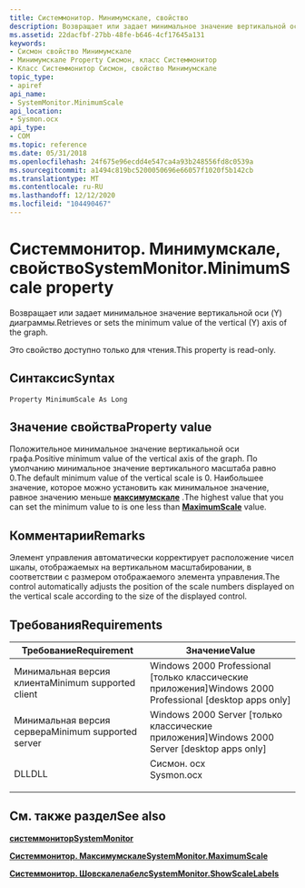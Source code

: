 ```yaml
---
title: Системмонитор. Минимумскале, свойство
description: Возвращает или задает минимальное значение вертикальной оси (Y) диаграммы.
ms.assetid: 22dacfbf-27bb-48fe-b646-4cf17645a131
keywords:
- Сисмон свойство Минимумскале
- Минимумскале Property Сисмон, класс Системмонитор
- Класс Системмонитор Сисмон, свойство Минимумскале
topic_type:
- apiref
api_name:
- SystemMonitor.MinimumScale
api_location:
- Sysmon.ocx
api_type:
- COM
ms.topic: reference
ms.date: 05/31/2018
ms.openlocfilehash: 24f675e96ecdd4e547ca4a93b248556fd8c0539a
ms.sourcegitcommit: a1494c819bc5200050696e66057f1020f5b142cb
ms.translationtype: MT
ms.contentlocale: ru-RU
ms.lasthandoff: 12/12/2020
ms.locfileid: "104490467"
---
```

# <a name="systemmonitorminimumscale-property"></a><span data-ttu-id="5598f-106">Системмонитор. Минимумскале, свойство</span><span class="sxs-lookup"><span data-stu-id="5598f-106">SystemMonitor.MinimumScale property</span></span>

<span data-ttu-id="5598f-107">Возвращает или задает минимальное значение вертикальной оси (Y) диаграммы.</span><span class="sxs-lookup"><span data-stu-id="5598f-107">Retrieves or sets the minimum value of the vertical (Y) axis of the graph.</span></span>

<span data-ttu-id="5598f-108">Это свойство доступно только для чтения.</span><span class="sxs-lookup"><span data-stu-id="5598f-108">This property is read-only.</span></span>

## <a name="syntax"></a><span data-ttu-id="5598f-109">Синтаксис</span><span class="sxs-lookup"><span data-stu-id="5598f-109">Syntax</span></span>


```VB
Property MinimumScale As Long
```



## <a name="property-value"></a><span data-ttu-id="5598f-110">Значение свойства</span><span class="sxs-lookup"><span data-stu-id="5598f-110">Property value</span></span>

<span data-ttu-id="5598f-111">Положительное минимальное значение вертикальной оси графа.</span><span class="sxs-lookup"><span data-stu-id="5598f-111">Positive minimum value of the vertical axis of the graph.</span></span> <span data-ttu-id="5598f-112">По умолчанию минимальное значение вертикального масштаба равно 0.</span><span class="sxs-lookup"><span data-stu-id="5598f-112">The default minimum value of the vertical scale is 0.</span></span> <span data-ttu-id="5598f-113">Наибольшее значение, которое можно установить как минимальное значение, равное значению меньше [**максимумскале**](systemmonitor-maximumscale.md) .</span><span class="sxs-lookup"><span data-stu-id="5598f-113">The highest value that you can set the minimum value to is one less than [**MaximumScale**](systemmonitor-maximumscale.md) value.</span></span>

## <a name="remarks"></a><span data-ttu-id="5598f-114">Комментарии</span><span class="sxs-lookup"><span data-stu-id="5598f-114">Remarks</span></span>

<span data-ttu-id="5598f-115">Элемент управления автоматически корректирует расположение чисел шкалы, отображаемых на вертикальном масштабировании, в соответствии с размером отображаемого элемента управления.</span><span class="sxs-lookup"><span data-stu-id="5598f-115">The control automatically adjusts the position of the scale numbers displayed on the vertical scale according to the size of the displayed control.</span></span>

## <a name="requirements"></a><span data-ttu-id="5598f-116">Требования</span><span class="sxs-lookup"><span data-stu-id="5598f-116">Requirements</span></span>



| <span data-ttu-id="5598f-117">Требование</span><span class="sxs-lookup"><span data-stu-id="5598f-117">Requirement</span></span> | <span data-ttu-id="5598f-118">Значение</span><span class="sxs-lookup"><span data-stu-id="5598f-118">Value</span></span> |
|-------------------------------------|---------------------------------------------------------------------------------------|
| <span data-ttu-id="5598f-119">Минимальная версия клиента</span><span class="sxs-lookup"><span data-stu-id="5598f-119">Minimum supported client</span></span><br/> | <span data-ttu-id="5598f-120">Windows 2000 Professional \[только классические приложения\]</span><span class="sxs-lookup"><span data-stu-id="5598f-120">Windows 2000 Professional \[desktop apps only\]</span></span><br/>                            |
| <span data-ttu-id="5598f-121">Минимальная версия сервера</span><span class="sxs-lookup"><span data-stu-id="5598f-121">Minimum supported server</span></span><br/> | <span data-ttu-id="5598f-122">Windows 2000 Server \[только классические приложения\]</span><span class="sxs-lookup"><span data-stu-id="5598f-122">Windows 2000 Server \[desktop apps only\]</span></span><br/>                                  |
| <span data-ttu-id="5598f-123">DLL</span><span class="sxs-lookup"><span data-stu-id="5598f-123">DLL</span></span><br/>                      | <dl> <span data-ttu-id="5598f-124"><dt>Сисмон. ocx</dt></span><span class="sxs-lookup"><span data-stu-id="5598f-124"><dt>Sysmon.ocx</dt></span></span> </dl> |



## <a name="see-also"></a><span data-ttu-id="5598f-125">См. также раздел</span><span class="sxs-lookup"><span data-stu-id="5598f-125">See also</span></span>

<dl> <dt>

[<span data-ttu-id="5598f-126">**системмонитор**</span><span class="sxs-lookup"><span data-stu-id="5598f-126">**SystemMonitor**</span></span>](systemmonitor.md)
</dt> <dt>

[<span data-ttu-id="5598f-127">**Системмонитор. Максимумскале**</span><span class="sxs-lookup"><span data-stu-id="5598f-127">**SystemMonitor.MaximumScale**</span></span>](systemmonitor-maximumscale.md)
</dt> <dt>

[<span data-ttu-id="5598f-128">**Системмонитор. Шовскалелабелс**</span><span class="sxs-lookup"><span data-stu-id="5598f-128">**SystemMonitor.ShowScaleLabels**</span></span>](systemmonitor-showscalelabels.md)
</dt> </dl>

 

 





